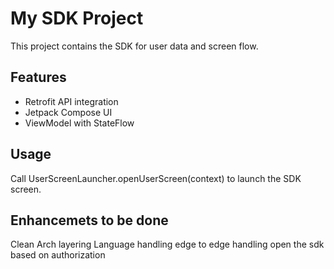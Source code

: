 # My SDK Project

This project contains the SDK for user data and screen flow.

## Features

- Retrofit API integration
- Jetpack Compose UI
- ViewModel with StateFlow

## Usage

Call UserScreenLauncher.openUserScreen(context) to launch the SDK screen.

## Enhancemets to be done
Clean Arch layering
Language handling
edge to edge handling 
open the sdk based on authorization